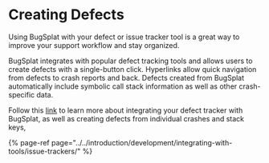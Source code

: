 # Creating Defects

Using BugSplat with your defect or issue tracker tool is a great way to improve your support workflow and stay organized.

BugSplat integrates with popular defect tracking tools and allows users to create defects with a single-button click. Hyperlinks allow quick navigation from defects to crash reports and back. Defects created from BugSplat automatically include symbolic call stack information as well as other crash-specific data.

Follow this [link](../../introduction/development/integrating-with-tools/issue-trackers/) to learn more about integrating your defect tracker with BugSplat, as well as creating defects from individual crashes and stack keys, 

{% page-ref page="../../introduction/development/integrating-with-tools/issue-trackers/" %}



